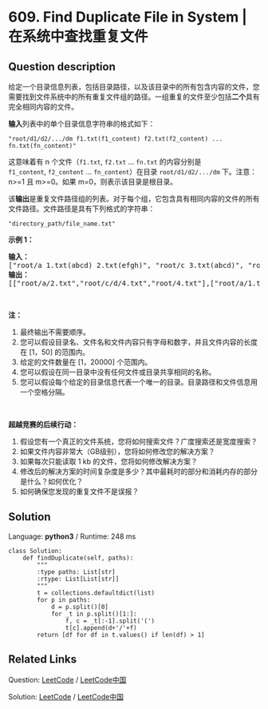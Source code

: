 # 609. Find Duplicate File in System | 在系统中查找重复文件

## Question description

<!--If you want to use the English description, use <p>Given a list of directory info including directory path, and all the files with contents in this directory, you need to find out all the groups of duplicate files in the file system in terms of their paths.</p>

<p>A group of duplicate files consists of at least <b>two</b> files that have exactly the same content.</p>

<p>A single directory info string in the <b>input</b> list has the following format:</p>

<p><code>&quot;root/d1/d2/.../dm f1.txt(f1_content) f2.txt(f2_content) ... fn.txt(fn_content)&quot;</code></p>

<p>It means there are <b>n</b> files (<code>f1.txt</code>, <code>f2.txt</code> ... <code>fn.txt</code> with content <code>f1_content</code>, <code>f2_content</code> ... <code>fn_content</code>, respectively) in directory <code>root/d1/d2/.../dm</code>. Note that n &gt;= 1 and m &gt;= 0. If m = 0, it means the directory is just the root directory.</p>

<p>The <b>output</b> is a list of group of duplicate file paths. For each group, it contains all the file paths of the files that have the same content. A file path is a string that has the following format:</p>

<p><code>&quot;directory_path/file_name.txt&quot;</code></p>

<p><b>Example 1:</b></p>

<pre>
<b>Input:</b>
[&quot;root/a 1.txt(abcd) 2.txt(efgh)&quot;, &quot;root/c 3.txt(abcd)&quot;, &quot;root/c/d 4.txt(efgh)&quot;, &quot;root 4.txt(efgh)&quot;]
<b>Output:</b>  
[[&quot;root/a/2.txt&quot;,&quot;root/c/d/4.txt&quot;,&quot;root/4.txt&quot;],[&quot;root/a/1.txt&quot;,&quot;root/c/3.txt&quot;]]
</pre>

<p>&nbsp;</p>

<p><b>Note:</b></p>

<ol>
	<li>No order is required for the final output.</li>
	<li>You may assume the directory name, file name and file content only has letters and digits, and the length of file content is in the range of [1,50].</li>
	<li>The number of files given is in the range of [1,20000].</li>
	<li>You may assume no files or directories share the same name in the same directory.</li>
	<li>You may assume each given directory info represents a unique directory. Directory path and file info are separated by a single blank space.</li>
</ol>

<p>&nbsp;</p>
<b>Follow-up beyond contest:</b>

<ol>
	<li>Imagine you are given a real file system, how will you search files? DFS or BFS?</li>
	<li>If the file content is very large (GB level), how will you modify your solution?</li>
	<li>If you can only read the file by 1kb each time, how will you modify your solution?</li>
	<li>What is the time complexity of your modified solution? What is the most time-consuming part and memory consuming part of it? How to optimize?</li>
	<li>How to make sure the duplicated files you find are not false positive?</li>
</ol>
 instead-->
<p>给定一个目录信息列表，包括目录路径，以及该目录中的所有包含内容的文件，您需要找到文件系统中的所有重复文件组的路径。一组重复的文件至少包括<strong>二个</strong>具有完全相同内容的文件。</p>

<p><strong>输入</strong>列表中的单个目录信息字符串的格式如下：</p>

<p><code>&quot;root/d1/d2/.../dm f1.txt(f1_content) f2.txt(f2_content) ... fn.txt(fn_content)&quot;</code></p>

<p>这意味着有 n 个文件（<code>f1.txt</code>,&nbsp;<code>f2.txt</code>&nbsp;...&nbsp;<code>fn.txt</code> 的内容分别是 <code>f1_content</code>,&nbsp;<code>f2_content</code>&nbsp;...&nbsp;<code>fn_content</code>）在目录&nbsp;<code>root/d1/d2/.../dm</code>&nbsp;下。注意：n&gt;=1 且 m&gt;=0。如果 m=0，则表示该目录是根目录。</p>

<p>该<strong>输出</strong>是重复文件路径组的列表。对于每个组，它包含具有相同内容的文件的所有文件路径。文件路径是具有下列格式的字符串：</p>

<p><code>&quot;directory_path/file_name.txt&quot;</code></p>

<p><strong>示例 1：</strong></p>

<pre><strong>输入：</strong>
[&quot;root/a 1.txt(abcd) 2.txt(efgh)&quot;, &quot;root/c 3.txt(abcd)&quot;, &quot;root/c/d 4.txt(efgh)&quot;, &quot;root 4.txt(efgh)&quot;]
<strong>输出：</strong>  
[[&quot;root/a/2.txt&quot;,&quot;root/c/d/4.txt&quot;,&quot;root/4.txt&quot;],[&quot;root/a/1.txt&quot;,&quot;root/c/3.txt&quot;]]
</pre>

<p>&nbsp;</p>

<p><strong>注：</strong></p>

<ol>
	<li>最终输出不需要顺序。</li>
	<li>您可以假设目录名、文件名和文件内容只有字母和数字，并且文件内容的长度在 [1，50] 的范围内。</li>
	<li>给定的文件数量在 [1，20000] 个范围内。</li>
	<li>您可以假设在同一目录中没有任何文件或目录共享相同的名称。</li>
	<li>您可以假设每个给定的目录信息代表一个唯一的目录。目录路径和文件信息用一个空格分隔。</li>
</ol>

<p>&nbsp;</p>

<p><strong>超越竞赛的后续行动：</strong></p>

<ol>
	<li>假设您有一个真正的文件系统，您将如何搜索文件？广度搜索还是宽度搜索？</li>
	<li>如果文件内容非常大（GB级别），您将如何修改您的解决方案？</li>
	<li>如果每次只能读取 1 kb 的文件，您将如何修改解决方案？</li>
	<li>修改后的解决方案的时间复杂度是多少？其中最耗时的部分和消耗内存的部分是什么？如何优化？</li>
	<li>如何确保您发现的重复文件不是误报？</li>
</ol>




## Solution

Language: **python3**  /  Runtime: 248 ms

```python3
class Solution:
    def findDuplicate(self, paths):
        """
        :type paths: List[str]
        :rtype: List[List[str]]
        """
        t = collections.defaultdict(list)
        for p in paths:
            d = p.split()[0]
            for _t in p.split()[1:]:
                f, c = _t[:-1].split('(')
                t[c].append(d+'/'+f)
        return [df for df in t.values() if len(df) > 1]

```



## Related Links

Question: [LeetCode](https://leetcode.com/problems/find-duplicate-file-in-system/description/)  /  [LeetCode中国](https://leetcode-cn.com/problems/find-duplicate-file-in-system/description/)

Solution: [LeetCode](https://leetcode.com/articles/find-duplicate-file-in-system/)  /  [LeetCode中国](https://leetcode-cn.com/articles/find-duplicate-file-in-system/)